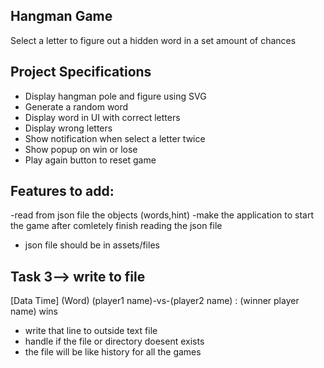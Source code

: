 ## Hangman Game

Select a letter to figure out a hidden word in a set amount of chances

## Project Specifications

- Display hangman pole and figure using SVG
- Generate a random word
- Display word in UI with correct letters
- Display wrong letters
- Show notification when select a letter twice
- Show popup on win or lose
- Play again button to reset game

## Features to add:

-read from json file the objects (words,hint)
-make the application to start the game after comletely finish reading the json file

- json file should be in assets/files


## Task 3--> write to file

[Data Time] (Word) (player1 name)-vs-(player2 name) : (winner player name) wins


- write that line to outside text file
- handle if the file or directory doesent exists
- the file will be like history for all the games